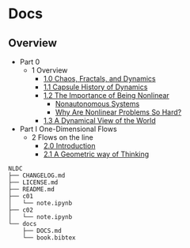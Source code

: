 <!--
@Author: shumez
@Date:   2018-06-02 13:36:08
@Project: NLDC/docs
@Filename: DOCS.md
@Last modified by:   shumez
@Last modified time: 2018-06-02 13:37:77
-->


# Docs


## Overview

- Part 0
    - 1 Overview
        - [1.0 Chaos, Fractals, and Dynamics](#1.0-Chaos,-Fractals,-and-Dynamics)
        - [1.1 Capsule History of Dynamics](#1.1-Capsule-History-of-Dynamics)
        - [1.2 The Importance of Being Nonlinear](#1.2-The-Importance-of-Being-Nonlinear)
            - [Nonautonomous Systems](#Nonautonomous-Systems)
            - [Why Are Nonlinear Problems So Hard?](#Why-Are-Nonlinear-Problems-So-Hard?)
        - [1.3 A Dynamical View of the World](#1.3-A-Dynamical-View-of-the-World)
- Part I One-Dimensional Flows
    - 2 Flows on the line
        - [2.0 Introduction](#2.0-Introduction)
        - [2.1 A Geometric way of Thinking](#2.1-A-Geometric-way-of-Thinking)

```
NLDC
├── CHANGELOG.md
├── LICENSE.md
├── README.md
├── c01
│   └── note.ipynb
├── c02
│   └── note.ipynb
└── docs
    ├── DOCS.md
    └── book.bibtex
```
